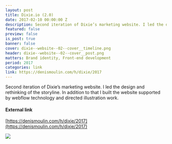 ```yaml
---
layout: post
title: Dixie.io (2.0)
date: 2017-02-10 00:00:00 Z
description: Second iteration of Dixie’s marketing website. I led the design and rethinking of the storyline. In addition to that I built the website supported by webflow technology and directed illustration work.
featured: false
preview: false
is_post: true
banner: false
cover: dixie--website--02--cover__timeline.png
header: dixie--website--02--cover__post.png
matters: Brand identity, Front-end development
period: 2017
categories: link
link: https://denismoulin.com/h/dixie/2017
---
```


Second iteration of Dixie’s marketing website. I led the design and rethinking of the storyline. In addition to that I built the website supported by webflow technology and directed illustration work.

#### External link

[https://denismoulin.com/h/dixie/2017](https://denismoulin.com/h/dixie/2017)

![](../../assets/images/posts/dixie--website--02--content--0.png)
